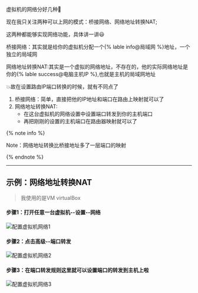虚拟机的网络分好几种:speech_balloon:

现在我只关注两种可以上网的模式：<span class="ljspan ljspan-blue">桥接网络</span>、<span class="ljspan ljspan-red">网络地址转换NAT</span>;

这两种都能够实现网络功能，具体讲一讲:smiley:

<!--more-->

桥接网络：其实就是给你的虚拟机分配一个{% lable info@局域网 %}地址，一个独立的局域网

网络地址转换NAT:其实是一个虚拟的网络地址，不存在的，他的实际网络地址是你的{% lable success@电脑主机IP %},也就是主机的局域网地址

:boom:故在设置路由IP端口转换的时候，就有不同点了

1. 桥接网络：简单，直接把他的IP地址和端口在路由上映射就可以了
2. 网络地址转换NAT:
   - 在这台虚拟机的网络设置中设置端口转发到你的主机端口
   - 再把刚刚的设置的主机端口在路由器映射就可以了

{% note info %}

Note：网络地址转换比桥接地址多了一层端口的映射

{% endnote %}

<hr>

## 示例：网络地址转换NAT

> 我使用的是VM virtualBox

#### 步骤1：打开任意一台虚拟机--设置--网络

![配置虚拟机网络1](F:%5CAA_LLJ%5CGitRepository%5CDailyNote%5CComputerBasic%5Cwindows%5C%E9%85%8D%E7%BD%AE%E8%99%9A%E6%8B%9F%E6%9C%BA%E7%BD%91%E7%BB%9C1.png)

#### 步骤2：点击高级--端口转发

![配置虚拟机网络2](F:%5CAA_LLJ%5CGitRepository%5CDailyNote%5CComputerBasic%5Cwindows%5C%E9%85%8D%E7%BD%AE%E8%99%9A%E6%8B%9F%E6%9C%BA%E7%BD%91%E7%BB%9C2.png)

#### 步骤3：在端口转发规则这里就可以设置端口的转发到主机上啦

![配置虚拟机网络3](F:%5CAA_LLJ%5CGitRepository%5CDailyNote%5CComputerBasic%5Cwindows%5C%E9%85%8D%E7%BD%AE%E8%99%9A%E6%8B%9F%E6%9C%BA%E7%BD%91%E7%BB%9C3.png)

